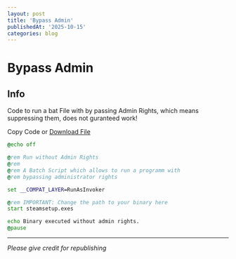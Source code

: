 ```yaml
---
layout: post
title: 'Bypass Admin'
publishedAt: '2025-10-15'
categories: blog
---
```


# Bypass Admin

## Info

Code to run a bat File with by passing Admin Rights, which means
suppressing them, does not guranteed work!

Copy Code or [Download File](https://raw.githubusercontent.com/ShadowDara/codefiles/refs/heads/main/bypass_admin.bat)

```cmd
@echo off

@rem Run without Admin Rights
@rem
@rem A Batch Script which allows to run a programm with
@rem bypassing administrator rights

set __COMPAT_LAYER=RunAsInvoker

@rem IMPORTANT: Change the path to your binary here
start steamsetup.exes

echo Binary executed without admin rights.
@pause
```

---

*Please give credit for republishing*
